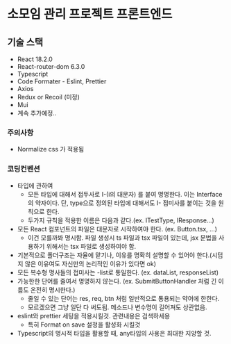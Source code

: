 # 소모임 관리 프로젝트 프론트엔드

## 기술 스택

- React 18.2.0
- React-router-dom 6.3.0
- Typescript
- Code Formater - Eslint, Prettier
- Axios
- Redux or Recoil (미정)
- Mui
- 계속 추가예정..


### 주의사항
- Normalize css 가 적용됨


### 코딩컨벤션
- 타입에 관하여
  - 모든 타입에 대해서 접두사로 I-(i의 대문자) 를 붙여 명명한다. 이는 Interface의 약자이다. 단, type으로 정의된 타입에 대해서도 I- 접미사를 붙이는 것을 원칙으로 한다.
  - 두가지 규칙을 적용한 이름은 다음과 같다.(ex. ITestType, IResponse...)
- 모든 React 컴포넌트의 파일은 대문자로 시작하여야 한다. (ex. Button.tsx, ...)
  - 이건 모를까봐 명시함. 파일 생성시 ts 파일과 tsx 파일이 있는데, jsx 문법을 사용하기 위해서는 tsx 파일로 생성하여야 함.
- 기본적으로 폴더구조는 자율에 맡기나, 이유를 명확히 설명할 수 있어야 한다.(시덥지 않은 이유여도 자신만의 논리적인 이유가 있다면 ok)
- 모든 복수형 명사들의 접미사는 -list로 통일한다. (ex. dataList, responseList)
- 가능한한 단어를 줄여서 명명하지 않는다. (ex. SubmitButtonHandler 처럼 긴 이름도 온전히 명시한다.)
  - 줄일 수 있는 단어는 res, req, btn 처럼 일반적으로 통용되는 약어에 한한다.
  - 모르겠으면 그냥 일단 다 써도됨. 메소드나 변수명이 길어져도 상관없음.
- eslint와 prettier 세팅을 적용시킬것. 관련내용은 검색하세용
  - 특히 Format on save 설정을 활성화 시킬것
- Typescript의 명시적 타입을 활용할 때, any타입의 사용은 최대한 지양할 것. 